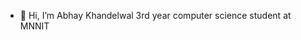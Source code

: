 - 👋 Hi, I’m Abhay Khandelwal 3rd year computer science student at MNNIT
<!---
jaykhandelwal22/jaykhandelwal22 is a ✨ special ✨ repository because its `README.md` (this file) appears on your GitHub profile.
You can click the Preview link to take a look at your changes.
--->
